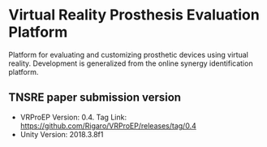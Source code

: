 # Virtual Reality Prosthesis Evaluation Platform
Platform for evaluating and customizing prosthetic devices using virtual reality.
Development is generalized from the online synergy identification platform.

## TNSRE paper submission version
- VRProEP Version: 0.4. Tag Link: https://github.com/Rigaro/VRProEP/releases/tag/0.4
- Unity Version: 2018.3.8f1

